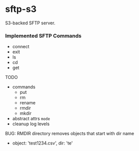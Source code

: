 # sftp-s3
S3-backed SFTP server.


### Implemented SFTP Commands

- connect
- exit
- ls
- cd
- get

TODO
- commands
  - put
  - rm
  - rename
  - rmdir
  - mkdir
- abstract attrs `mode`
- cleanup log levels

BUG: RMDIR directory removes objects that start with dir name
  - object: 'test1234.csv', dir: 'te'